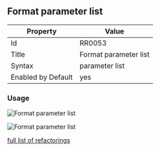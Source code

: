 ## Format parameter list

Property | Value
--- | --- 
Id | RR0053
Title | Format parameter list
Syntax | parameter list
Enabled by Default | yes

### Usage

![Format parameter list](../../images/refactorings/FormatEachParameterOnSeparateLine.png)

![Format parameter list](../../images/refactorings/FormatAllParametersOnSingleLine.png)

[full list of refactorings](Refactorings.md)
